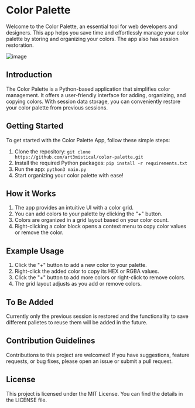 # Color Palette

Welcome to the Color Palette, an essential tool for web developers and designers. This app helps you save time and effortlessly manage your color palette by storing and organizing your colors. The app also has session restoration.

![image](https://github.com/ART3MISTICAL/color-pallete/assets/68769374/95c158d2-9e13-4371-a541-f2617b345e30)

## Introduction

The Color Palette is a Python-based application that simplifies color management. It offers a user-friendly interface for adding, organizing, and copying colors. With session data storage, you can conveniently restore your color palette from previous sessions.

## Getting Started

To get started with the Color Palette App, follow these simple steps:

1. Clone the repository: `git clone https://github.com/art3mistical/color-palette.git`
2. Install the required Python packages: `pip install -r requirements.txt`
3. Run the app: `python3 main.py`
4. Start organizing your color palette with ease!

## How it Works

1. The app provides an intuitive UI with a color grid.
2. You can add colors to your palette by clicking the "+" button.
3. Colors are organized in a grid layout based on your color count.
4. Right-clicking a color block opens a context menu to copy color values or remove the color.


## Example Usage

1. Click the "+" button to add a new color to your palette.
2. Right-click the added color to copy its HEX or RGBA values.
3. Click the "+" button to add more colors or right-click to remove colors.
4. The grid layout adjusts as you add or remove colors.

## To Be Added

Currently only the previous session is restored and the functionality to save different palletes to reuse them will be added in the future.

## Contribution Guidelines

Contributions to this project are welcomed! If you have suggestions, feature requests, or bug fixes, please open an issue or submit a pull request.

## License

This project is licensed under the MIT License. You can find the details in the LICENSE file.
